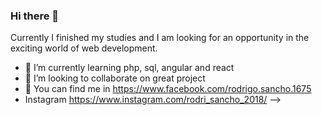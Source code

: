 ### Hi there 👋


Currently I finished my studies and I am looking for an opportunity in the exciting world of web development. 

- 🌱 I’m currently learning php, sql, angular and react
- 👯 I’m looking to collaborate on great project 
- 💬 You can find me in https://www.facebook.com/rodrigo.sancho.1675
- Instagram https://www.instagram.com/rodri_sancho_2018/
-->
